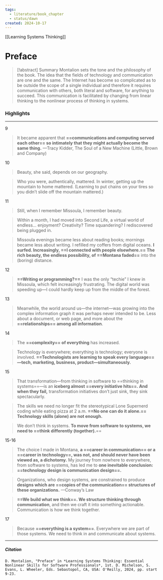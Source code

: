 ```yaml
---
tags:
  - literature/book_chapter
  - status/dawn
created: 2024-10-17
---
```

[[Learning Systems Thinking]]
# Preface

> [!abstract] Summary
> Montalion sets the tone and the philosophy of the book. The idea that the fields of technology and communication are one and the same. The Internet has become so complicated as to be outside the scope of a single individual and therefore it requires communication with others, both literal and software, for anything to succeed. This communication is facilitated by changing from linear thinking to the nonlinear process of thinking in systems.
> 

### Highlights
---
9
> It became apparent that **==communications and computing served each other== so intimately that they might actually become the same thing.**
> —Tracy Kidder, The Soul of a New Machine (Little, Brown and Company)

10
> Beauty, she said, depends on our geography.

> Who you were, authentically, mattered. In winter, getting up the mountain to home mattered. (Learning to put chains on your tires so you didn’t slide off the mountain mattered.)

11
>Still, when I remember Missoula, I remember beauty.

> Within a month, I had moved into Second Life, a virtual world of endless... enjoyment? Creativity? Time squandering? I rediscovered being plugged in.

> Missoula evenings became less about reading books; mornings became less about writing. I refilled my coffers from digital oceans. **I surfed. Increasingly, ==I connected with people elsewhere.== The rich beauty, the endless possibility, of ==Montana faded==** into the (boring) distance.

12
> **==Writing or programming?==** I was the only “techie” I knew in Missoula, which felt increasingly frustrating. The digital world was speeding up—I could hardly keep up from the middle of the forest.

13
> Meanwhile, the world around us—the internet—was growing into the complex information graph it was perhaps never intended to be. Less about a document, or web page, and more about the **==relationships== among all information**.

14
> The **==complexity== of everything** has increased.

> Technology is everywhere; everything is technology; everyone is involved. **==Technologists are learning to speak every language==—tech, marketing, business, product—simultaneously.**

15
> That transformation—from thinking in software to ==thinking in systems==—is an **iceberg almost ==every initiative hits==. And when they fail,** transformation initiatives don’t just sink, they sink spectacularly.

> The skills we need no longer fit the stereotypical Lone Supernerd coding while eating pizza at 2 a.m. **==No one can do it alone.== Technology skills (alone) are not enough.**

> We don’t think in systems. **To move from software to systems, we need to ==think differently (together).**==

15-16
> The choice I made in Montana, **a ==career in communication== or a ==career in technology==, was not, and should never have been viewed as, a dichotomy.** My journey from nowhere to everywhere, from software to systems, has led me to **one inevitable conclusion: ==technology design is communication design==.**

> Organizations, who design systems, are constrained to produce **designs which are ==copies of the communication== structures of these organizations.**
> —Conway’s Law

> **==We build what we think==. We structure thinking through communication**, and then we craft it into something actionable. Communication is how we think together.

17
> Because **==everything is a system==**. Everywhere we are part of those systems.
> We need to think in and communicate about systems.
---
##### Citation
```
D. Montalion, "Preface" in *Learning Systems Thinking: Essential Nonlinear Skills for Software Professionals*, 1st. D. Michelson, S. Evans, L. Wheeler, Eds. Sebastopol, CA, USA: O'Reilly, 2024, pp. start 9-23.
```
